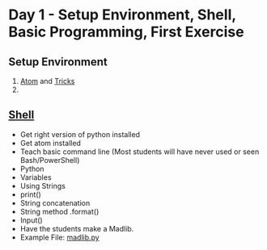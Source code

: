 # Day 1 - Setup Environment, Shell, Basic Programming, First Exercise
## Setup Environment
1. [Atom](https://github.com/selassid/codeguild/blob/master/notes/atom.md) and [Tricks](https://github.com/selassid/codeguild/blob/master/notes/atom-python.md)
2. 

## [Shell](https://github.com/selassid/codeguild/blob/master/notes/cli.md)
- Get right version of python installed
- Get atom installed
- Teach basic command line (Most students will have never used or seen Bash/PowerShell)
- Python
 - Variables
 - Using Strings
 - print()
 - String concatenation
 - String method .format()
 - Input()
- Have the students make a Madlib.
 - Example File: [madlib.py](./example-files/madlib.py)


